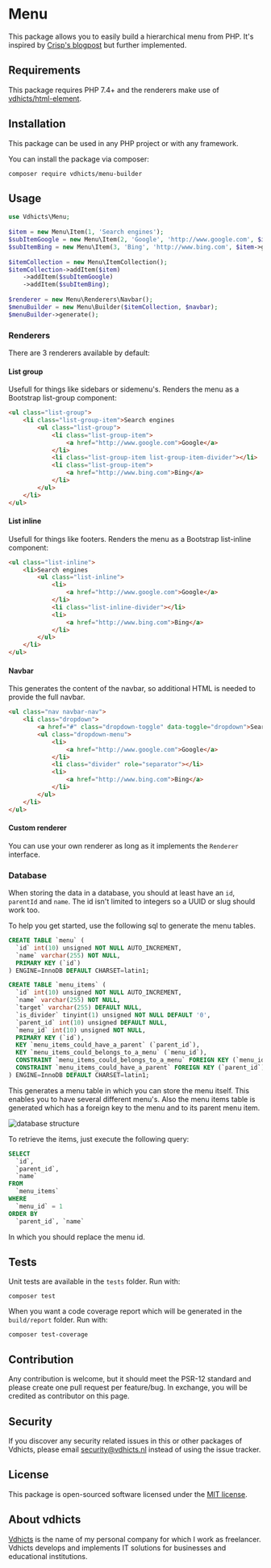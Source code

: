 # Menu

This package allows you to easily build a hierarchical menu from PHP. It's inspired by 
[Crisp's blogpost](https://crisp.tweakblogs.net/blog/317/formatting-a-multi-level-menu-using-only-one-query.html) but 
further implemented.

## Requirements

This package requires PHP 7.4+ and the renderers make use of [vdhicts/html-element](https://github.com/vdhicts/html-element).

## Installation

This package can be used in any PHP project or with any framework.

You can install the package via composer:

`composer require vdhicts/menu-builder`

## Usage

```php
use Vdhicts\Menu;
    
$item = new Menu\Item(1, 'Search engines');
$subItemGoogle = new Menu\Item(2, 'Google', 'http://www.google.com', $item->getId());
$subItemBing = new Menu\Item(3, 'Bing', 'http://www.bing.com', $item->getId());
    
$itemCollection = new Menu\ItemCollection();
$itemCollection->addItem($item)
    ->addItem($subItemGoogle)
    ->addItem($subItemBing);
    
$renderer = new Menu\Renderers\Navbar();
$menuBuilder = new Menu\Builder($itemCollection, $navbar);
$menuBuilder->generate();
```

### Renderers

There are 3 renderers available by default:

#### List group

Usefull for things like sidebars or sidemenu's. Renders the menu as a Bootstrap list-group component:

```html
<ul class="list-group">
    <li class="list-group-item">Search engines
        <ul class="list-group">
            <li class="list-group-item">
                <a href="http://www.google.com">Google</a>
            </li>
            <li class="list-group-item list-group-item-divider"></li>
            <li class="list-group-item">
                <a href="http://www.bing.com">Bing</a>
            </li>
        </ul>
    </li>
</ul>
```

#### List inline

Usefull for things like footers. Renders the menu as a Bootstrap list-inline component:

```html
<ul class="list-inline">
    <li>Search engines
        <ul class="list-inline">
            <li>
                <a href="http://www.google.com">Google</a>
            </li>
            <li class="list-inline-divider"></li>
            <li>
                <a href="http://www.bing.com">Bing</a>
            </li>
        </ul>
    </li>
</ul>
```

#### Navbar 

This generates the content of the navbar, so additional HTML is needed to provide the full navbar.

```html
<ul class="nav navbar-nav">
    <li class="dropdown">
        <a href="#" class="dropdown-toggle" data-toggle="dropdown">Search engines<span class="caret"></span></a>
        <ul class="dropdown-menu">
            <li>
                <a href="http://www.google.com">Google</a>
            </li>
            <li class="divider" role="separator"></li>
            <li>
                <a href="http://www.bing.com">Bing</a>
            </li>
        </ul>
    </li>
</ul>
```

#### Custom renderer

You can use your own renderer as long as it implements the `Renderer` interface.

### Database

When storing the data in a database, you should at least have an `id`, `parentId` and `name`. The id isn't limited to 
integers so a UUID or slug should work too.

To help you get started, use the following sql to generate the menu tables.

```sql
CREATE TABLE `menu` (
  `id` int(10) unsigned NOT NULL AUTO_INCREMENT,
  `name` varchar(255) NOT NULL,
  PRIMARY KEY (`id`)
) ENGINE=InnoDB DEFAULT CHARSET=latin1;

CREATE TABLE `menu_items` (
  `id` int(10) unsigned NOT NULL AUTO_INCREMENT,
  `name` varchar(255) NOT NULL,
  `target` varchar(255) DEFAULT NULL,
  `is_divider` tinyint(1) unsigned NOT NULL DEFAULT '0',
  `parent_id` int(10) unsigned DEFAULT NULL,
  `menu_id` int(10) unsigned NOT NULL,
  PRIMARY KEY (`id`),
  KEY `menu_items_could_have_a_parent` (`parent_id`),
  KEY `menu_items_could_belongs_to_a_menu` (`menu_id`),
  CONSTRAINT `menu_items_could_belongs_to_a_menu` FOREIGN KEY (`menu_id`) REFERENCES `menu` (`id`) ON DELETE CASCADE ON UPDATE NO ACTION,
  CONSTRAINT `menu_items_could_have_a_parent` FOREIGN KEY (`parent_id`) REFERENCES `menu_items` (`id`) ON DELETE CASCADE ON UPDATE NO ACTION
) ENGINE=InnoDB DEFAULT CHARSET=latin1;
```

This generates a menu table in which you can store the menu itself. This enables you to have several different menu's.
Also the menu items table is generated which has a foreign key to the menu and to its parent menu item.

![database structure](db.png)

To retrieve the items, just execute the following query:

```sql
SELECT 
  `id`, 
  `parent_id`, 
  `name`
FROM
  `menu_items`
WHERE
  `menu_id` = 1
ORDER BY
  `parent_id`, `name`
```

In which you should replace the menu id.

## Tests

Unit tests are available in the `tests` folder. Run with:

`composer test`

When you want a code coverage report which will be generated in the `build/report` folder. Run with:

`composer test-coverage`

## Contribution

Any contribution is welcome, but it should meet the PSR-12 standard and please create one pull request per feature/bug.
In exchange, you will be credited as contributor on this page.

## Security

If you discover any security related issues in this or other packages of Vdhicts, please email security@vdhicts.nl
instead of using the issue tracker.

## License

This package is open-sourced software licensed under the [MIT license](http://opensource.org/licenses/MIT).

## About vdhicts

[Vdhicts](https://www.vdhicts.nl) is the name of my personal company for which I work as freelancer. Vdhicts develops
and implements IT solutions for businesses and educational institutions.
